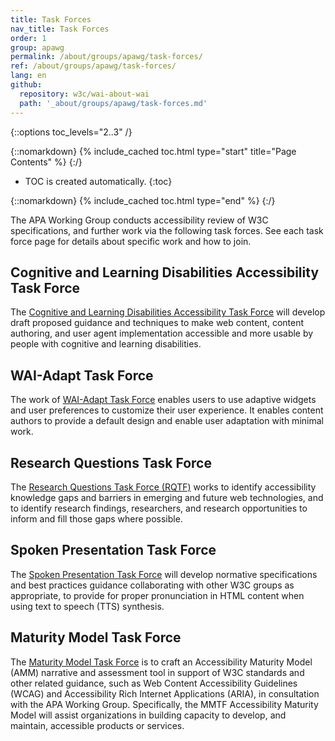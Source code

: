```yaml
---
title: Task Forces
nav_title: Task Forces
order: 1
group: apawg
permalink: /about/groups/apawg/task-forces/
ref: /about/groups/apawg/task-forces/
lang: en
github:
  repository: w3c/wai-about-wai
  path: '_about/groups/apawg/task-forces.md'
---
```


{::options toc_levels="2..3" /}

{::nomarkdown}
{% include_cached toc.html type="start" title="Page Contents" %}
{:/}

-   TOC is created automatically.
{:toc}

{::nomarkdown}
{% include_cached toc.html type="end" %}
{:/}

The APA Working Group conducts accessibility review of W3C specifications, and further work via the following task forces. See each task force page for details about specific work and how to join.

## Cognitive and Learning Disabilities Accessibility Task Force

The [Cognitive and Learning Disabilities Accessibility Task Force](/about/groups/task-forces/coga/) will develop draft proposed guidance and techniques to make web content, content authoring, and user agent implementation accessible and more usable by people with cognitive and learning disabilities.

## WAI-Adapt Task Force

The work of [WAI-Adapt Task Force](/about/groups/task-forces/personalization/) enables users to use adaptive widgets and user preferences to customize their user experience. It enables content authors to provide a default design and enable user adaptation with minimal work.

## Research Questions Task Force

The [Research Questions Task Force (RQTF)](/about/groups/task-forces/research-questions/) works to identify accessibility knowledge gaps and barriers in emerging and future web technologies, and to identify research findings, researchers, and research opportunities to inform and fill those gaps where possible.

## Spoken Presentation Task Force

The [Spoken Presentation Task Force](/about/groups/task-forces/pronunciation/) will develop normative specifications and best practices guidance collaborating with other W3C groups as appropriate, to provide for proper pronunciation in HTML content when using text to speech (TTS) synthesis.

## Maturity Model Task Force

The [Maturity Model Task Force](/about/groups/task-forces/maturity-model/) is to craft an Accessibility Maturity Model (AMM) narrative and assessment tool in support of W3C standards and other related guidance, such as Web Content Accessibility Guidelines (WCAG) and Accessibility Rich Internet Applications (ARIA), in consultation with the APA Working Group. Specifically, the MMTF Accessibility Maturity Model will assist organizations in building capacity to develop, and maintain, accessible products or services.